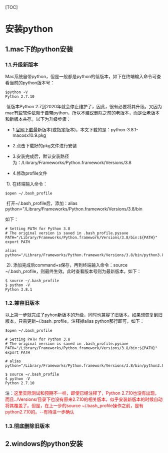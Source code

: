 [TOC]

# 安装python

## 1.mac下的python安装

### 1.1.升级新版本

​	Mac系统自带python，但是一般都是python的低版本，如下在终端输入命令可查看当前的python版本号：

```shell
$python -V
Python 2.7.10
```

​	低版本Python 2.7到2020年就会停止维护了，因此，很有必要将其升级。又因为mac有些软件依赖于自带python，所以不建议删除之前的老版本，而是让老版本和新版本共存。以下为升级步骤：

* 1.[官网下载](https://www.python.org/downloads/mac-osx/)最新版本(或指定版本)，本文下载的是：python-3.8.1-macosx10.9.pkg

* 2.点击下载好的pkg文件进行安装

* 3.安装完成后，默认安装路径为：/Library/Frameworks/Python.framework/Versions/3.8

* 4.修改profile文件

​	   1). 在终端输入命令：

```shell
$open ~/.bash_profile
```

​		打开~/.bash_profile后，添加：alias python="/Library/Frameworks/Python.framework/Versions/3.8/bin

如下：

```shell
# Setting PATH for Python 3.8
# The original version is saved in .bash_profile.pysave
PATH="/Library/Frameworks/Python.framework/Versions/3.8/bin:${PATH}"
export PATH

alias python="/Library/Frameworks/Python.framework/Versions/3.8/bin/python3.8"
```

​	2). 添加完成后command+s保存，再到终端输入命令：source ~/.bash_profile，则最终生效。此时查看版本号则为最新版本，如下：

```shell
$ source ~/.bash_profile
$ python -V
Python 3.8.1
```

### 1.2.兼容旧版本

​	以上第一步就完成了pyhon新版本的升级，同时也兼容了旧版本。如果想恢复到旧版本，只需更新~/.bash_profile，注释掉alias python那行即可，如下：

```shell
$open ~/.bash_profile

# Setting PATH for Python 3.8
# The original version is saved in .bash_profile.pysave
PATH="/Library/Frameworks/Python.framework/Versions/3.8/bin:${PATH}"
export PATH

# alias python="/Library/Frameworks/Python.framework/Versions/3.8/bin/python3.8"

$ source ~/.bash_profile
$ python -V
Python 2.7.10
```

注：<font color=red>这里实际测试和预期不一样，即使已经注释了，Python 2.7.10也没有出现，而且../Versions/目录下也没有原来2.7.10的相关版本，似乎安装新版本的时候自动将其覆盖了。但是，在上一步的source ~/.bash_profile操作之前，是有python2.7.10的。--有待进一步确认</font>

### 1.3.彻底删除旧版本



## 2.windows的python安装

